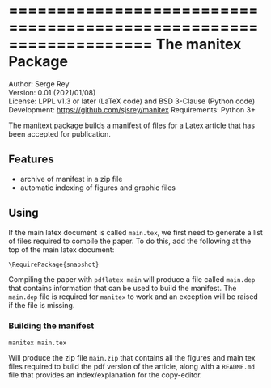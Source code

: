 ===================================================================
                  The manitex Package
===================================================================

Author:  Serge Rey  
Version:  0.01 (2021/01/08)  
License:  LPPL v1.3 or later (LaTeX code) and BSD 3-Clause (Python code)  
Development:  https://github.com/sjsrey/manitex
Requirements:  Python 3+

The manitext package builds a manifest of files for a Latex article that has
been accepted for publication. 

## Features

- archive of manifest in a zip file
- automatic indexing of figures and graphic files


## Using 

If the main latex document is called `main.tex`, we first need to generate a list of files required to compile the paper. To do this, add the following at the top of the main latex document:

```
\RequirePackage{snapshot}
```

Compiling the paper with `pdflatex main` will produce a file called `main.dep`
that contains information that can be used to build the manifest. The
`main.dep` file is required for `manitex` to work and an exception will be
raised if the file is missing.


### Building the manifest

```
manitex main.tex
```
Will produce the zip file `main.zip` that contains all the figures and main
tex files required to build the pdf version of the article, along with a
`README.md` file that provides an index/explanation for the copy-editor.





